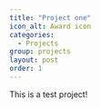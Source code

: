 ```yaml
---
title: "Project one"
icon_alt: Award icon
categories:
  - Projects
group: projects
layout: post
order: 1
---
```


This is a test project!

